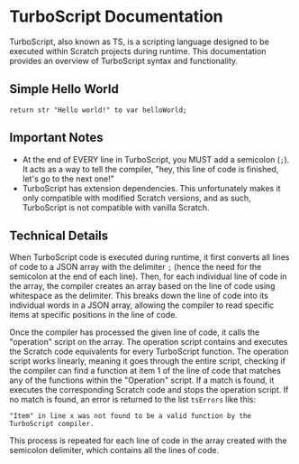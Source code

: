 # TurboScript Documentation

TurboScript, also known as TS, is a scripting language designed to be executed within Scratch projects during runtime. This documentation provides an overview of TurboScript syntax and functionality.

## Simple Hello World

```
return str "Hello world!" to var helloWorld;
```

## Important Notes

- At the end of EVERY line in TurboScript, you MUST add a semicolon (`;`). It acts as a way to tell the compiler, "hey, this line of code is finished, let's go to the next one!"
- TurboScript has extension dependencies. This unfortunately makes it only compatible with modified Scratch versions, and as such, TurboScript is not compatible with vanilla Scratch.

## Technical Details

When TurboScript code is executed during runtime, it first converts all lines of code to a JSON array with the delimiter `;` (hence the need for the semicolon at the end of each line). Then, for each individual line of code in the array, the compiler creates an array based on the line of code using whitespace as the delimiter. This breaks down the line of code into its individual words in a JSON array, allowing the compiler to read specific items at specific positions in the line of code.

Once the compiler has processed the given line of code, it calls the "operation" script on the array. The operation script contains and executes the Scratch code equivalents for every TurboScript function. The operation script works linearly, meaning it goes through the entire script, checking if the compiler can find a function at item 1 of the line of code that matches any of the functions within the "Operation" script. If a match is found, it executes the corresponding Scratch code and stops the operation script. If no match is found, an error is returned to the list `tsErrors` like this:

```
"Item" in line x was not found to be a valid function by the TurboScript compiler.
```

This process is repeated for each line of code in the array created with the semicolon delimiter, which contains all the lines of code.
